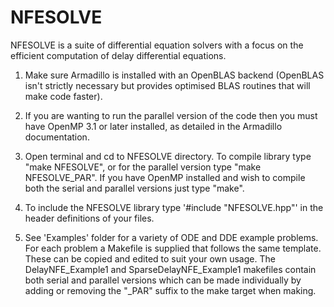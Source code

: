 # NFESOLVE
NFESOLVE is a suite of differential equation solvers with a focus on the efficient computation of delay differential equations. 


1. Make sure Armadillo is installed with an OpenBLAS backend (OpenBLAS isn't strictly necessary but provides optimised BLAS routines that will make code faster).

2. If you are wanting to run the parallel version of the code then you must have OpenMP 3.1 or later installed, as detailed in the Armadillo documentation.

3. Open terminal and cd to NFESOLVE directory. To compile library type "make NFESOLVE", or for the parallel version type "make NFESOLVE_PAR". If you have OpenMP installed and wish to compile both the serial and parallel versions just type "make".

4. To include the NFESOLVE library type '#include "NFESOLVE.hpp"' in the header definitions of your files.

4. See 'Examples' folder for a variety of ODE and DDE example problems. For each problem a Makefile is supplied that follows the same template. These can be copied and edited to suit your own usage. The DelayNFE_Example1 and SparseDelayNFE_Example1 makefiles contain both serial and parallel versions which can be made individually by adding or removing the "_PAR" suffix to the make target when making.
